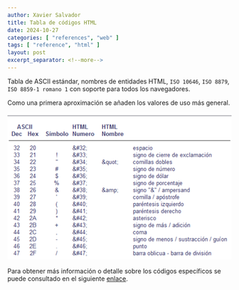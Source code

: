 ```yaml
---
author: Xavier Salvador
title: Tabla de códigos HTML
date: 2024-10-27
categories: [ "references", "web" ]
tags: [ "reference", "html" ]
layout: post
excerpt_separator: <!--more-->
---
```


Tabla de ASCII estándar, nombres de entidades HTML, `ISO 10646`, `ISO 8879`, `ISO 8859-1 romano 1` con soporte para todos los navegadores.

<!--more-->

Como una primera aproximación se añaden los valores de uso más general.


![](/assets/posts/reference/web/2024-10-27-tabla_de_codigos_html.png)

Para obtener más información o detalle sobre los códigos específicos se puede consultado en el siguiente [enlace](http://ascii.cl/es/codigos-html.htm).